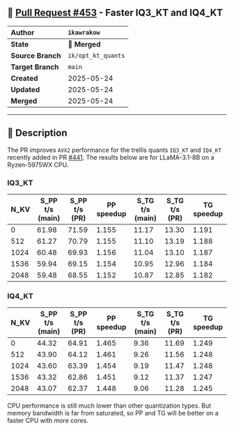 ## 🔀 [Pull Request #453](https://github.com/ikawrakow/ik_llama.cpp/pull/453) - Faster IQ3_KT and IQ4_KT

| **Author** | `ikawrakow` |
| :--- | :--- |
| **State** | 🔀 **Merged** |
| **Source Branch** | `ik/opt_kt_quants` |
| **Target Branch** | `main` |
| **Created** | 2025-05-24 |
| **Updated** | 2025-05-24 |
| **Merged** | 2025-05-24 |

---

## 📄 Description

The PR improves `AVX2` performance for the trellis quants `IQ3_KT`  and `IQ4_KT` recently added in PR [#441](https://github.com/ikawrakow/ik_llama.cpp/issues/441).
The results below are for LLaMA-3.1-8B on a Ryzen-5975WX CPU.

### IQ3_KT

|   N_KV | S_PP t/s (main) | S_PP t/s (PR) | PP speedup | S_TG t/s (main) | S_TG t/s (PR) | TG speedup |
|--------|----------|----------|------------|----------|----------|------------|
|      0 |    61.98 |    71.59 |  1.155     |    11.17 |    13.30 |  1.191     |
|    512 |    61.27 |    70.79 |  1.155     |    11.10 |    13.19 |  1.188     |   
|   1024 |    60.48 |    69.93 |  1.156     |    11.04 |    13.10 |  1.187     |   
|   1536 |    59.94 |    69.15 |  1.154     |    10.95 |    12.96 |  1.184     |   
|   2048 |    59.48 |    68.55 |  1.152     |    10.87 |    12.85 |  1.182     |   

### IQ4_KT

|   N_KV | S_PP t/s (main) | S_PP t/s (PR) | PP speedup | S_TG t/s (main) | S_TG t/s (PR) | TG speedup |
|--------|----------|----------|------------|----------|----------|------------|
|      0 |    44.32 |    64.91 |  1.465     |     9.36 |    11.69 |  1.249     |
|    512 |    43.90 |    64.12 |  1.461     |     9.26 |    11.56 |  1.248     |
|   1024 |    43.60 |    63.39 |  1.454     |     9.19 |    11.47 |  1.248     |
|   1536 |    43.32 |    62.86 |  1.451     |     9.12 |    11.37 |  1.247     |
|   2048 |    43.07 |    62.37 |  1.448     |     9.06 |    11.28 |  1.245     |

CPU performance is still much lower than other quantization types. But memory bandwidth is far from saturated, so PP and TG will be better on a faster CPU with more cores.